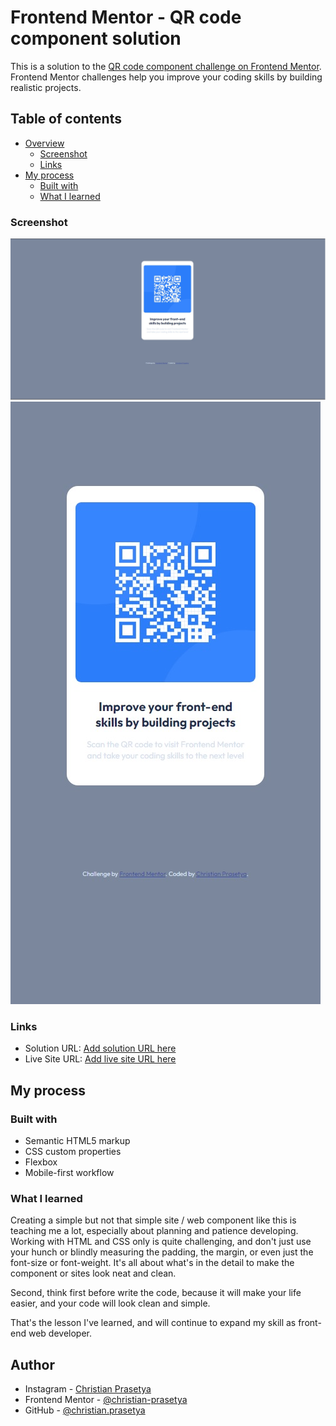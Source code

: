 # Frontend Mentor - QR code component solution

This is a solution to the [QR code component challenge on Frontend Mentor](https://www.frontendmentor.io/challenges/qr-code-component-iux_sIO_H). Frontend Mentor challenges help you improve your coding skills by building realistic projects.

## Table of contents

- [Overview](#overview)
  - [Screenshot](#screenshot)
  - [Links](#links)
- [My process](#my-process)
  - [Built with](#built-with)
  - [What I learned](#what-i-learned)

### Screenshot

![The desktop version](./screenshot/desktop-version.jpg)
![The mobile version](./screenshot/mobile-version.jpg)

### Links

- Solution URL: [Add solution URL here](https://github.com/christian-prasetya/qr-code-component)
- Live Site URL: [Add live site URL here](https://christian-prasetya.github.io/qr-code-component/)

## My process

### Built with

- Semantic HTML5 markup
- CSS custom properties
- Flexbox
- Mobile-first workflow

### What I learned

Creating a simple but not that simple site / web component like this is teaching me a lot, especially about planning and patience developing. Working with HTML and CSS only is quite challenging, and don't just use your hunch or blindly measuring the padding, the margin, or even just the font-size or font-weight. It's all about what's in the detail to make the component or sites look neat and clean.

Second, think first before write the code, because it will make your life easier, and your code will look clean and simple.

That's the lesson I've learned, and will continue to expand my skill as front-end web developer.

## Author

- Instagram - [Christian Prasetya](https://instagram.com/cprasetya28)
- Frontend Mentor - [@christian-prasetya](https://www.frontendmentor.io/profile/christian-prasetya)
- GitHub - [@christian.prasetya](https://github.com/christian-prasetya)
